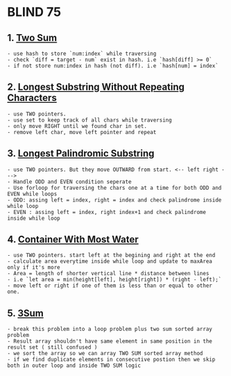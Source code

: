 # BLIND 75
## 1. [Two Sum](https://github.com/citta-lab/DSA/blob/main/arrays/1.two-sum.js)
    - use hash to store `num:index` while traversing
    - check `diff = target - num` exist in hash. i.e `hash[diff] >= 0`
    - if not store num:index in hash (not diff). i.e `hash[num] = index`

## 2. [Longest Substring Without Repeating Characters](https://github.com/citta-lab/DSA/blob/main/strings/3.longest-substring-strings.js)
    - use TWO pointers.
    - use set to keep track of all chars while traversing 
    - only move RIGHT until we found char in set. 
    - remove left char, move left pointer and repeat 

## 3. [Longest Palindromic Substring](https://github.com/citta-lab/DSA/blob/main/strings/5.longest-palindromic-substring.js)
    - use TWO pointers. But they move OUTWARD from start. <-- left right ---> 
    - Handle ODD and EVEN condition seperate 
    - Use forloop for traversing the chars one at a time for both ODD and EVEN while loops
    - ODD: assing left = index, right = index and check palindrome inside while loop
    - EVEN : assing left = index, right index+1 and check palindrome inside while loop

## 4. [Container With Most Water](https://github.com/citta-lab/DSA/blob/main/dp/11.container-with-most-water.js)
    - use TWO pointers. start left at the begining and right at the end 
    - calculate area everytime inside while loop and update to maxArea only if it's more
    - Area = length of shorter vertical line * distance between lines 
    - i.e `let area = min(height[left], height[right]) * (right - left);`
    - move left or right if one of them is less than or equal to other one.

## 5. [3Sum](https://github.com/citta-lab/DSA/blob/main/arrays/15.3sum.js)
    - break this problem into a loop problem plus two sum sorted array problem 
    - Result array shouldn't have same element in same position in the result set ( still confused )
    - we sort the array so we can array TWO SUM sorted array method 
    - if we find duplicate elements in consecutive postion then we skip both in outer loop and inside TWO SUM logic 
 